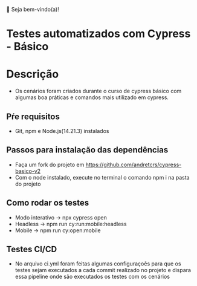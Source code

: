 👋 Seja bem-vindo(a)!

# Testes automatizados com Cypress - Básico

# Descrição
- Os cenários foram criados durante o curso de cypress básico com algumas boa práticas e comandos mais utilizado em cypress.

## Pŕe requisitos 
- Git, npm e Node.js(14.21.3) instalados

## Passos para instalação das dependências

- Faça um fork do projeto em https://github.com/andretcrs/cypress-basico-v2
- Com o node instalado, execute no terminal o comando npm i na pasta do projeto

## Como rodar os testes
- Modo interativo -> npx cypress open
- Headless  -> npm run cy:run:mobile:headless
- Mobile -> npm run cy:open:mobile

## Testes CI/CD
- No arquivo ci.yml foram feitas algumas configuraçoẽs para que os testes sejam executados a cada commit realizado no projeto e dispara essa pipeline onde são executados os testes com os cenários